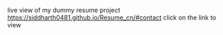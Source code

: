 live view of my dummy resume project
https://siddharth0481.github.io/Resume_cn/#contact
click on the link to view
